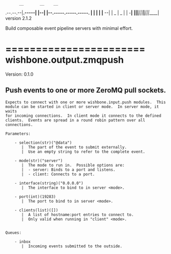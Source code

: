           __       __    __
.--.--.--|__.-----|  |--|  |--.-----.-----.-----.
|  |  |  |  |__ --|     |  _  |  _  |     |  -__|
|________|__|_____|__|__|_____|_____|__|__|_____|
                                   version 2.1.2

Build composable event pipeline servers with minimal effort.


=======================
wishbone.output.zmqpush
=======================

Version: 0.1.0

Push events to one or more ZeroMQ pull sockets.
-----------------------------------------------


    Expects to connect with one or more wishbone.input.push modules.  This
    module can be started in client or server mode.  In server mode, it waits
    for incoming connections.  In client mode it connects to the defined
    clients.  Events are spread in a round robin pattern over all connections.

    Parameters:

        - selection(str)("@data")
           |  The part of the event to submit externally.
           |  Use an empty string to refer to the complete event.

        - mode(str)("server")
           |  The mode to run in.  Possible options are:
           |  - server: Binds to a port and listens.
           |  - client: Connects to a port.

        - interface(string)("0.0.0.0")
           |  The interface to bind to in server <mode>.

        - port(int)(19283)
           |  The port to bind to in server <mode>.

        - clients(list)([])
           |  A list of hostname:port entries to connect to.
           |  Only valid when running in "client" <mode>.


    Queues:

        - inbox
           |  Incoming events submitted to the outside.

    

